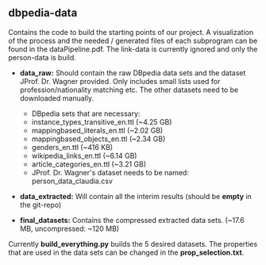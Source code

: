 dbpedia-data
-----
Contains the code to build the starting points of our project. A visualization of the process and the needed / generated files of each subprogram can be found in the dataPipeline.pdf. The link-data is currently ignored and only the person-data is build.

- **data_raw:** Should contain the raw DBpedia data sets and the dataset JProf. Dr. Wagner provided. Only includes small lists used for profession/nationality matching etc. The other datasets need to be downloaded manually.
  - DBpedia sets that are necessary:
   - instance_types_transitive_en.ttl (~4.25 GB)
   - mappingbased_literals_en.ttl (~2.02 GB)
   - mappingbased_objects_en.ttl (~2.34 GB)
   - genders_en.ttl (~416 KB)
   - wikipedia_links_en.ttl (~6.14 GB)
   - article_categories_en.ttl (~3.21 GB)
  - JProf. Dr. Wagner's dataset needs to be named: person_data_claudia.csv
  

- **data_extracted:** Will contain all the interim results (should be **empty** in the git-repo)
- **final_datasets:** Contains the compressed extracted data sets. (~17.6 MB, uncompressed: ~120 MB)

Currently **build_everything.py** builds the 5 desired datasets. The properties that are used in the data sets can be changed in the **prop_selection.txt**.

